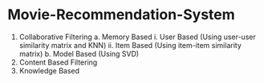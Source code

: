 # Movie-Recommendation-System
1. Collaborative Filtering
  a. Memory Based
    i. User Based (Using user-user similarity matrix and KNN)
    ii. Item Based (Using item-item similarity matrix)
  b. Model Based (Using SVD)
2. Content Based Filtering
3. Knowledge Based
